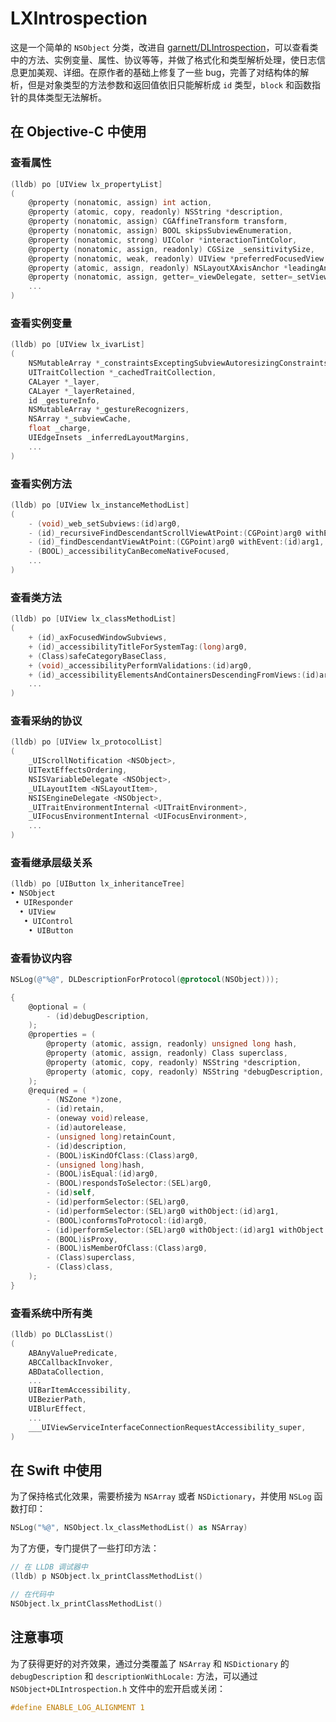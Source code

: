 # LXIntrospection

这是一个简单的 `NSObject` 分类，改进自 [garnett/DLIntrospection](https://github.com/garnett/DLIntrospection)，可以查看类中的方法、实例变量、属性、协议等等，并做了格式化和类型解析处理，使日志信息更加美观、详细。在原作者的基础上修复了一些 bug，完善了对结构体的解析，但是对象类型的方法参数和返回值依旧只能解析成 `id` 类型，`block` 和函数指针的具体类型无法解析。

## 在 Objective-C 中使用

### 查看属性

```Objective-C
(lldb) po [UIView lx_propertyList]
(
    @property (nonatomic, assign) int action,
    @property (atomic, copy, readonly) NSString *description,
    @property (nonatomic, assign) CGAffineTransform transform,
    @property (nonatomic, assign) BOOL skipsSubviewEnumeration,
    @property (nonatomic, strong) UIColor *interactionTintColor,
    @property (nonatomic, assign, readonly) CGSize _sensitivitySize,
    @property (nonatomic, weak, readonly) UIView *preferredFocusedView,
    @property (atomic, assign, readonly) NSLayoutXAxisAnchor *leadingAnchor,
    @property (nonatomic, assign, getter=_viewDelegate, setter=_setViewDelegate:) UIViewController *viewDelegate,
    ...
)
```

### 查看实例变量

```Objective-C
(lldb) po [UIView lx_ivarList]
(
    NSMutableArray *_constraintsExceptingSubviewAutoresizingConstraints,
    UITraitCollection *_cachedTraitCollection,
    CALayer *_layer,
    CALayer *_layerRetained,
    id _gestureInfo,
    NSMutableArray *_gestureRecognizers,
    NSArray *_subviewCache,
    float _charge,
    UIEdgeInsets _inferredLayoutMargins,
    ...
)
```

### 查看实例方法

```Objective-C
(lldb) po [UIView lx_instanceMethodList]
(
    - (void)_web_setSubviews:(id)arg0,
    - (id)_recursiveFindDescendantScrollViewAtPoint:(CGPoint)arg0 withEvent:(id)arg1,
    - (id)_findDescendantViewAtPoint:(CGPoint)arg0 withEvent:(id)arg1,
    - (BOOL)_accessibilityCanBecomeNativeFocused,
    ...
)
```

### 查看类方法

```Objective-C
(lldb) po [UIView lx_classMethodList]
(
    + (id)_axFocusedWindowSubviews,
    + (id)_accessibilityTitleForSystemTag:(long)arg0,
    + (Class)safeCategoryBaseClass,
    + (void)_accessibilityPerformValidations:(id)arg0,
    + (id)_accessibilityElementsAndContainersDescendingFromViews:(id)arg0 options:(id)arg1 sorted:(BOOL)arg2,
    ...
)
```

### 查看采纳的协议

```Objective-C
(lldb) po [UIView lx_protocolList]
(
    _UIScrollNotification <NSObject>,
    UITextEffectsOrdering,
    NSISVariableDelegate <NSObject>,
    _UILayoutItem <NSLayoutItem>,
    NSISEngineDelegate <NSObject>,
    _UITraitEnvironmentInternal <UITraitEnvironment>,
    _UIFocusEnvironmentInternal <UIFocusEnvironment>,
	...
)
```

### 查看继承层级关系

```Objective-C
(lldb) po [UIButton lx_inheritanceTree]
• NSObject
 • UIResponder
  • UIView
   • UIControl
    • UIButton
```

### 查看协议内容

```Objective-C
NSLog(@"%@", DLDescriptionForProtocol(@protocol(NSObject)));

{
    @optional = (
        - (id)debugDescription,
    );
    @properties = (
        @property (atomic, assign, readonly) unsigned long hash,
        @property (atomic, assign, readonly) Class superclass,
        @property (atomic, copy, readonly) NSString *description,
        @property (atomic, copy, readonly) NSString *debugDescription,
    );
    @required = (
        - (NSZone *)zone,
        - (id)retain,
        - (oneway void)release,
        - (id)autorelease,
        - (unsigned long)retainCount,
        - (id)description,
        - (BOOL)isKindOfClass:(Class)arg0,
        - (unsigned long)hash,
        - (BOOL)isEqual:(id)arg0,
        - (BOOL)respondsToSelector:(SEL)arg0,
        - (id)self,
        - (id)performSelector:(SEL)arg0,
        - (id)performSelector:(SEL)arg0 withObject:(id)arg1,
        - (BOOL)conformsToProtocol:(id)arg0,
        - (id)performSelector:(SEL)arg0 withObject:(id)arg1 withObject:(id)arg2,
        - (BOOL)isProxy,
        - (BOOL)isMemberOfClass:(Class)arg0,
        - (Class)superclass,
        - (Class)class,
    );
}
```

### 查看系统中所有类

```Objective-C
(lldb) po DLClassList()
(
    ABAnyValuePredicate,
    ABCCallbackInvoker,
    ABDataCollection,
    ...
    UIBarItemAccessibility,
    UIBezierPath,
    UIBlurEffect,
    ...
    ___UIViewServiceInterfaceConnectionRequestAccessibility_super,
)
```

## 在 Swift 中使用

为了保持格式化效果，需要桥接为 `NSArray` 或者 `NSDictionary`，并使用 `NSLog` 函数打印：

```swift
NSLog("%@", NSObject.lx_classMethodList() as NSArray)
```

为了方便，专门提供了一些打印方法：

```swift
// 在 LLDB 调试器中
(lldb) p NSObject.lx_printClassMethodList()

// 在代码中
NSObject.lx_printClassMethodList()
```

## 注意事项

为了获得更好的对齐效果，通过分类覆盖了 `NSArray` 和 `NSDictionary` 的 `debugDescription` 和
`descriptionWithLocale:` 方法，可以通过 `NSObject+DLIntrospection.h` 文件中的宏开启或关闭：

```objective-c
#define ENABLE_LOG_ALIGNMENT 1
```
